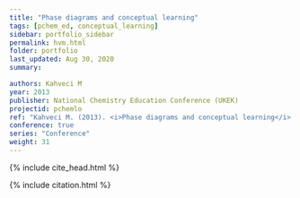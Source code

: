 ```yaml
---
title: "Phase diagrams and conceptual learning"
tags: [pchem_ed, conceptual_learning]
sidebar: portfolio_sidebar
permalink: hvm.html
folder: portfolio
last_updated: Aug 30, 2020
summary:

authors: Kahveci M
year: 2013
publisher: National Chemistry Education Conference (UKEK)
projectid: pchemlo
ref: "Kahveci M. (2013). <i>Phase diagrams and conceptual learning</i>. Paper presented at the National Chemistry Education Conference (UKEK). Karadeniz Technical University, Trabzon, Turkey. September 5 - 7, 2013."
conference: true
series: "Conference"
weight: 31
---
```


{% include cite_head.html %}

{% include citation.html %}